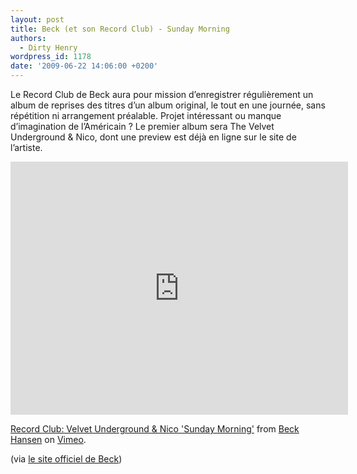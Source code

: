 ```yaml
---
layout: post
title: Beck (et son Record Club) - Sunday Morning
authors:
  - Dirty Henry
wordpress_id: 1178
date: '2009-06-22 14:06:00 +0200'
---
```

Le Record Club de Beck aura pour mission d’enregistrer régulièrement un album de reprises des titres d’un album original, le tout en une journée, sans répétition ni arrangement préalable. Projet intéressant ou manque d’imagination de l’Américain ? Le premier album sera The Velvet Underground & Nico, dont une preview est déjà en ligne sur le site de l’artiste.

<iframe src="http://player.vimeo.com/video/5222227?color=ffffff" width="540" height="405" frameborder="0" webkitAllowFullScreen mozallowfullscreen allowFullScreen></iframe> <p><a href="http://vimeo.com/5222227">Record Club: Velvet Underground & Nico 'Sunday Morning'</a> from <a href="http://vimeo.com/videotheque">Beck Hansen</a> on <a href="http://vimeo.com">Vimeo</a>.</p>

(via [le site officiel de Beck](http://www.beck.com/))
